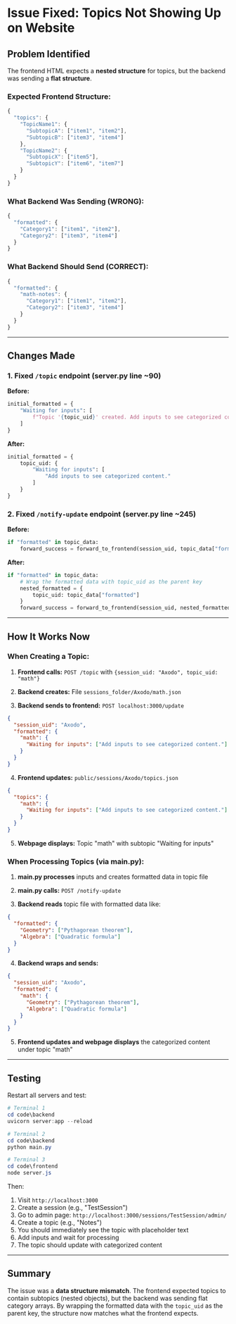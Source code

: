 # Issue Fixed: Topics Not Showing Up on Website

## Problem Identified

The frontend HTML expects a **nested structure** for topics, but the backend was sending a **flat structure**.

### Expected Frontend Structure:
```javascript
{
  "topics": {
    "TopicName1": {
      "SubtopicA": ["item1", "item2"],
      "SubtopicB": ["item3", "item4"]
    },
    "TopicName2": {
      "SubtopicX": ["item5"],
      "SubtopicY": ["item6", "item7"]
    }
  }
}
```

### What Backend Was Sending (WRONG):
```javascript
{
  "formatted": {
    "Category1": ["item1", "item2"],
    "Category2": ["item3", "item4"]
  }
}
```

### What Backend Should Send (CORRECT):
```javascript
{
  "formatted": {
    "math-notes": {
      "Category1": ["item1", "item2"],
      "Category2": ["item3", "item4"]
    }
  }
}
```

---

## Changes Made

### 1. Fixed `/topic` endpoint (server.py line ~90)

**Before:**
```python
initial_formatted = {
    "Waiting for inputs": [
        f"Topic '{topic_uid}' created. Add inputs to see categorized content."
    ]
}
```

**After:**
```python
initial_formatted = {
    topic_uid: {
        "Waiting for inputs": [
            "Add inputs to see categorized content."
        ]
    }
}
```

### 2. Fixed `/notify-update` endpoint (server.py line ~245)

**Before:**
```python
if "formatted" in topic_data:
    forward_success = forward_to_frontend(session_uid, topic_data["formatted"])
```

**After:**
```python
if "formatted" in topic_data:
    # Wrap the formatted data with topic_uid as the parent key
    nested_formatted = {
        topic_uid: topic_data["formatted"]
    }
    forward_success = forward_to_frontend(session_uid, nested_formatted)
```

---

## How It Works Now

### When Creating a Topic:

1. **Frontend calls:** `POST /topic` with `{session_uid: "Axodo", topic_uid: "math"}`

2. **Backend creates:** File `sessions_folder/Axodo/math.json`

3. **Backend sends to frontend:** `POST localhost:3000/update`
```json
{
  "session_uid": "Axodo",
  "formatted": {
    "math": {
      "Waiting for inputs": ["Add inputs to see categorized content."]
    }
  }
}
```

4. **Frontend updates:** `public/sessions/Axodo/topics.json`
```json
{
  "topics": {
    "math": {
      "Waiting for inputs": ["Add inputs to see categorized content."]
    }
  }
}
```

5. **Webpage displays:** Topic "math" with subtopic "Waiting for inputs"

### When Processing Topics (via main.py):

1. **main.py processes** inputs and creates formatted data in topic file

2. **main.py calls:** `POST /notify-update`

3. **Backend reads** topic file with formatted data like:
```json
{
  "formatted": {
    "Geometry": ["Pythagorean theorem"],
    "Algebra": ["Quadratic formula"]
  }
}
```

4. **Backend wraps and sends:**
```json
{
  "session_uid": "Axodo",
  "formatted": {
    "math": {
      "Geometry": ["Pythagorean theorem"],
      "Algebra": ["Quadratic formula"]
    }
  }
}
```

5. **Frontend updates and webpage displays** the categorized content under topic "math"

---

## Testing

Restart all servers and test:

```powershell
# Terminal 1
cd code\backend
uvicorn server:app --reload

# Terminal 2
cd code\backend
python main.py

# Terminal 3
cd code\frontend
node server.js
```

Then:
1. Visit `http://localhost:3000`
2. Create a session (e.g., "TestSession")
3. Go to admin page: `http://localhost:3000/sessions/TestSession/admin/`
4. Create a topic (e.g., "Notes")
5. You should immediately see the topic with placeholder text
6. Add inputs and wait for processing
7. The topic should update with categorized content

---

## Summary

The issue was a **data structure mismatch**. The frontend expected topics to contain subtopics (nested objects), but the backend was sending flat category arrays. By wrapping the formatted data with the `topic_uid` as the parent key, the structure now matches what the frontend expects.
